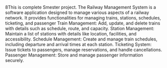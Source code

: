 8This is complete Smester project.
The Railway Management System is a software application designed to manage various aspects of a railway network. It provides functionalities for managing trains, stations, schedules, ticketing, and passenger 
Train Management: Add, update, and delete trains with details such as schedule, route, and capacity.
Station Management: Maintain a list of stations with details like location, facilities, and accessibility.
Schedule Management: Create and manage train schedules, including departure and arrival times at each station.
Ticketing System: Issue tickets to passengers, manage reservations, and handle cancellations.
Passenger Management: Store and manage passenger information securely.




